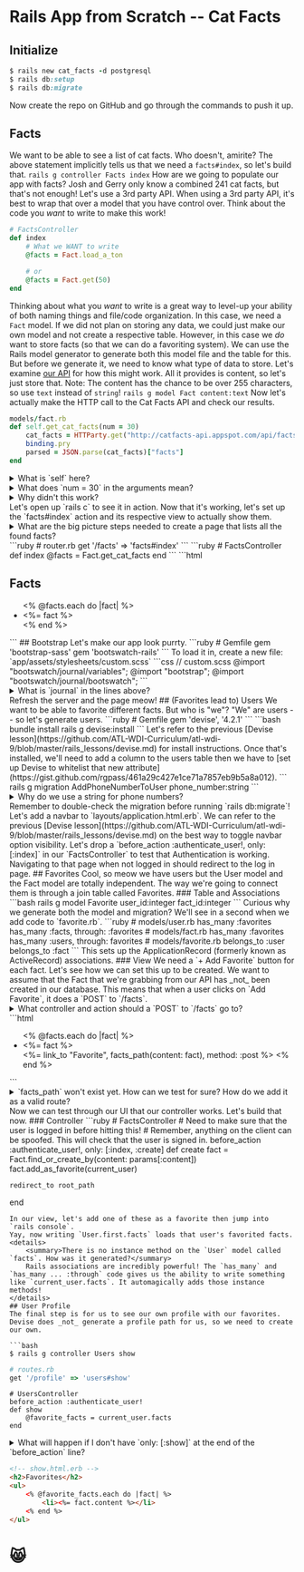 # Rails App from Scratch -- Cat Facts
## Initialize
```ruby
$ rails new cat_facts -d postgresql
$ rails db:setup
$ rails db:migrate
```
Now create the repo on GitHub and go through the commands to push it up.
## Facts
We want to be able to see a list of cat facts. Who doesn't, amirite?
The above statement implicitly tells us that we need a `facts#index`, so let's build that.
`rails g controller Facts index`
How are we going to populate our app with facts? Josh and Gerry only know a combined 241 cat facts, but that's not enough! Let's use a 3rd party API.
When using a 3rd party API, it's best to wrap that over a model that you have control over. Think about the code you _want_ to write to make this work!
```ruby
# FactsController
def index
    # What we WANT to write
    @facts = Fact.load_a_ton

    # or
    @facts = Fact.get(50)
end
```
Thinking about what you _want_ to write is a great way to level-up your ability of both naming things and file/code organization.
In this case, we need a `Fact` model. If we did not plan on storing any data, we could just make our own model and not create a respective table. However, in this case we _do_ want to store facts (so that we can do a favoriting system). We can use the Rails model generator to generate both this model file and the table for this.
But before we generate it, we need to know what type of data to store. Let's examine [our API](http://catfacts-api.appspot.com/api/facts?number=50) for how this might work.
All it provides is content, so let's just store that. Note: The content has the chance to be over 255 characters, so use `text` instead of `string`!
`rails g model Fact content:text`
Now let's actually make the HTTP call to the Cat Facts API and check our results.
```ruby
models/fact.rb
def self.get_cat_facts(num = 30)
    cat_facts = HTTParty.get("http://catfacts-api.appspot.com/api/facts?number=#{num}")
    binding.pry
    parsed = JSON.parse(cat_facts)["facts"]
end
```
<details>
    <summary>What is `self` here? </summary>
    `self` here is how we write it as a _class_ method. This way we can write `Fact.get_cat_facts(20)`. See how the method is called _directly on the class_?
</details>
<details>
    <summary>What does `num = 30` in the arguments mean? </summary>
    `self` here is how we write it as a _class_ method. This way we can write `Fact.get_cat_facts(20)`. See how the method is called _directly on the class_?
</details>
<details>
    <summary>Why didn't this work? </summary>
    We need to install the gems `httparty` and `pry`.
</details>
Let's open up `rails c` to see it in action.
Now that it's working, let's set up the `facts#index` action and its respective view to actually show them.
<details>
    <summary>What are the big picture steps needed to create a page that lists all the found facts? </summary>
* **Router** -- set it so that `/facts` goes to the `facts#index`
* **Controller** -- load in all the facts, set to instance variable
* **View** -- iterate over `.each` fact and display it
</details>
```ruby
# router.rb
get '/facts' => 'facts#index'
```
```ruby
# FactsController
def index
    @facts = Fact.get_cat_facts
end
```
```html
<h2>Facts</h2>
<ul>
    <% @facts.each do |fact| %>
        <li><%= fact %></li>
    <% end %>
</ul>
```
## Bootstrap
Let's make our app look purrty.
```ruby
# Gemfile
gem 'bootstrap-sass'
gem 'bootswatch-rails'
```
To load it in, create a new file: `app/assets/stylesheets/custom.scss`
```css
// custom.scss
@import "bootswatch/journal/variables";
@import "bootstrap";
@import "bootswatch/journal/bootswatch";
```
<details>
    <summary>What is `journal` in the lines above? </summary>
    `journal` is referencing one of the Bootswatch themes called Journal. Changing both of those to `lumen` will switch to the Lumen theme.
</details>
Refresh the server and the page meow!
## (Favorites lead to) Users
We want to be able to favorite different facts. But who is "we"? "We" are users -- so let's generate users.
```ruby
# Gemfile
gem 'devise', '4.2.1'
```
```bash
bundle install
rails g devise:install
```
Let's refer to the previous [Devise lesson](https://github.com/ATL-WDI-Curriculum/atl-wdi-9/blob/master/rails_lessons/devise.md) for install instructions.
Once that's installed, we'll need to add a column to the users table then we have to [set up Devise to whitelist that new attribute](https://gist.github.com/rgpass/461a29c427e1ce71a7857eb9b5a8a012).
```
rails g migration AddPhoneNumberToUser phone_number:string
```
<details>
    <summary>Why do we use a string for phone numbers?</summary>
    Phone numbers can have a *huge* variety of input characters. Perhaps someone has set up their phone number to be `404-CAT-FACT`. We want to recognize this variety. Also, using country codes requires a `+` so we will need a string. `+14049531234` is a valid US number.
</details>
Remember to double-check the migration before running `rails db:migrate`!
Let's add a navbar to `layouts/application.html.erb`. We can refer to the previous [Devise lesson](https://github.com/ATL-WDI-Curriculum/atl-wdi-9/blob/master/rails_lessons/devise.md) on the best way to toggle navbar option visibility.
Let's drop a `before_action :authenticate_user!, only: [:index]` in our `FactsController` to test that Authentication is working. Navigating to that page when not logged in should redirect to the log in page.
## Favorites
Cool, so meow we have users but the User model and the Fact model are totally independent.
The way we're going to connect them is through a join table called Favorites.
### Table and Associations
```bash
rails g model Favorite user_id:integer fact_id:integer
```
Curious why we generate both the model and migration? We'll see in a second when we add code to `favorite.rb`.
```ruby
# models/user.rb
has_many :favorites
has_many :facts, through: :favorites
# models/fact.rb
has_many :favorites
has_many :users, through: favorites
# models/favorite.rb
belongs_to :user
belongs_to :fact
```
This sets up the ApplicationRecord (formerly known as ActiveRecord) associations.
### View
We need a `+ Add Favorite` button for each fact. Let's see how we can set this up to be created.
We want to assume that the Fact that we're grabbing from our API has _not_ been created in our database. This means that when a user clicks on `Add Favorite`, it does a `POST` to `/facts`.
<details>
    <summary>What controller and action should a `POST` to `/facts` go to?</summary>
    `POST` --> `create` action; `/facts` --> Facts controller
</details>
```html
<ul>
    <% @facts.each do |fact| %>
        <li><%= fact %></li>
        <%= link_to "Favorite", facts_path(content: fact), method: :post %>
    <% end %>
</ul>
```
<details>
    <summary>`facts_path` won't exist yet. How can we test for sure? How do we add it as a valid route?</summary>
    We can see all of our routes by running `rails routes`. This list is generated from `routes.rb` -- so adding a new route to this will create it.
</details>
Now we can test through our UI that our controller works. Let's build that now.
### Controller
```ruby
# FactsController
# Need to make sure that the user is logged in before hitting this!
# Remember, anything on the client can be spoofed. This will check that the user is signed in.
before_action :authenticate_user!, only: [:index, :create]
def create
    fact = Fact.find_or_create_by(content: params[:content])
    fact.add_as_favorite(current_user)

    redirect_to root_path
end
```
In our view, let's add one of these as a favorite then jump into `rails console`.
Yay, now writing `User.first.facts` loads that user's favorited facts.
<details>
    <summary>There is no instance method on the `User` model called `facts`. How was it generated?</summary>
    Rails associations are incredibly powerful! The `has_many` and `has_many ... :through` code gives us the ability to write something like `current_user.facts`. It automagically adds those instance methods!
</details>
## User Profile
The final step is for us to see our own profile with our favorites. Devise does _not_ generate a profile path for us, so we need to create our own.

```bash
$ rails g controller Users show
```
```ruby
# routes.rb
get '/profile' => 'users#show'
```
```
# UsersController
before_action :authenticate_user!
def show
    @favorite_facts = current_user.facts
end
```
<details>
    <summary>What will happen if I don't have `only: [:show]` at the end of the `before_action` line?</summary>
    It will call `authenticate_user!` on _every action_.
</details>

```html
<!-- show.html.erb -->
<h2>Favorites</h2>
<ul>
    <% @favorite_facts.each do |fact| %>
        <li><%= fact.content %></li>
    <% end %>
</ul>
```
# 😸
